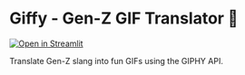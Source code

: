# Giffy - Gen-Z GIF Translator 🎉  
[![Open in Streamlit](https://static.streamlit.io/badges/streamlit_badge_black_white.svg)](https://giffy-gif-generator.streamlit.app/)

Translate Gen-Z slang into fun GIFs using the GIPHY API.
